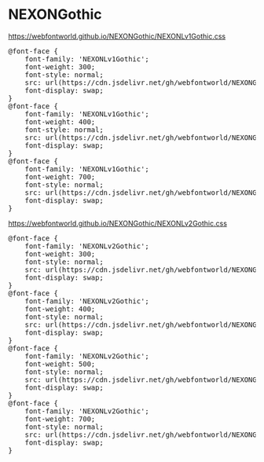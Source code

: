 # NEXONGothic

https://webfontworld.github.io/NEXONGothic/NEXONLv1Gothic.css

<pre>
@font-face {
    font-family: 'NEXONLv1Gothic';
    font-weight: 300; 
    font-style: normal; 
    src: url(https://cdn.jsdelivr.net/gh/webfontworld/NEXONGothic/NEXONLv1GothicLowOTFLight.woff) format('woff');
    font-display: swap;
}
@font-face {
    font-family: 'NEXONLv1Gothic';
    font-weight: 400; 
    font-style: normal; 
    src: url(https://cdn.jsdelivr.net/gh/webfontworld/NEXONGothic/NEXONLv1GothicOTF.woff) format('woff');
    font-display: swap;
}
@font-face {
    font-family: 'NEXONLv1Gothic';
    font-weight: 700; 
    font-style: normal; 
    src: url(https://cdn.jsdelivr.net/gh/webfontworld/NEXONGothic/NEXONLv1GothicOTFBold.woff) format('woff');
    font-display: swap;
}
</pre>


https://webfontworld.github.io/NEXONGothic/NEXONLv2Gothic.css

<pre>
@font-face {
    font-family: 'NEXONLv2Gothic';
    font-weight: 300; 
    font-style: normal; 
    src: url(https://cdn.jsdelivr.net/gh/webfontworld/NEXONGothic/NEXONLv2GothicLight.woff) format('woff');
    font-display: swap;
}
@font-face {
    font-family: 'NEXONLv2Gothic';
    font-weight: 400; 
    font-style: normal; 
    src: url(https://cdn.jsdelivr.net/gh/webfontworld/NEXONGothic/NEXONLv2Gothic.woff) format('woff');
    font-display: swap;
}
@font-face {
    font-family: 'NEXONLv2Gothic';
    font-weight: 500; 
    font-style: normal; 
    src: url(https://cdn.jsdelivr.net/gh/webfontworld/NEXONGothic/NEXONLv2GothicMedium.woff) format('woff');
    font-display: swap;
}
@font-face {
    font-family: 'NEXONLv2Gothic';
    font-weight: 700; 
    font-style: normal; 
    src: url(https://cdn.jsdelivr.net/gh/webfontworld/NEXONGothic/NEXONLv2GothicBold.woff) format('woff');
    font-display: swap;
}
</pre>
